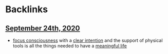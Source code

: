 
# Backlinks
## [September 24th, 2020](<September 24th, 2020.md>)
- [focus consciousness](<focus consciousness.md>) with a [clear intention](<clear intention.md>) and the support of physical tools is all the things needed to have a [meaningful life](<meaningful life.md>)

